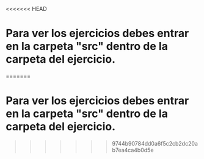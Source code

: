 <<<<<<< HEAD
# Para ver los ejercicios debes entrar en la carpeta "src" dentro de la carpeta del ejercicio.
=======
# Para ver los ejercicios debes entrar en la carpeta "src" dentro de la carpeta del ejercicio.
>>>>>>> 9744b90784dd0a6f5c2cb2dc20ab7ea4ca4b0d5e
